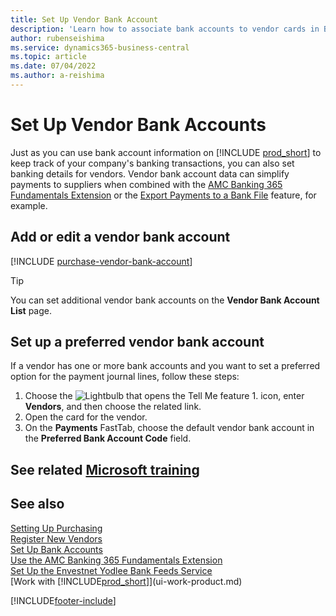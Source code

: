 ```yaml
---
title: Set Up Vendor Bank Account
description: 'Learn how to associate bank accounts to vendor cards in Business Central, including contact information, SWIFT, and IBAN codes.'
author: rubenseishima
ms.service: dynamics365-business-central
ms.topic: article
ms.date: 07/04/2022
ms.author: a-reishima
---
```

# <a name="set-up-vendor-bank-accounts" />Set Up Vendor Bank Accounts

Just as you can use bank account information on [!INCLUDE [prod_short](includes/prod_short.md)] to keep track of your company's banking transactions, you can also set banking details for vendors. Vendor bank account data can simplify payments to suppliers when combined with the [AMC Banking 365 Fundamentals Extension](ui-extensions-amc-banking.md) or the [Export Payments to a Bank File](finance-make-payments-with-bank-data-conversion-service-or-sepa-credit-transfer.md) feature, for example.

## <a name="add-or-edit-a-vendor-bank-account" />Add or edit a vendor bank account

[!INCLUDE [purchase-vendor-bank-account](includes/purchase-vendor-bank-account.md)]

> [!TIP]
> You can set additional vendor bank accounts on the **Vendor Bank Account List** page.

## <a name="set-up-a-preferred-vendor-bank-account" />Set up a preferred vendor bank account

If a vendor has one or more bank accounts and you want to set a preferred option for the payment journal lines, follow these steps:

1. Choose the ![Lightbulb that opens the Tell Me feature 1.](media/ui-search/search_small.png "Tell me what you want to do") icon, enter **Vendors**, and then choose the related link.
2. Open the card for the vendor.
3. On the **Payments** FastTab, choose the default vendor bank account in the **Preferred Bank Account Code** field.

## <a name="see-related-microsoft-training" />See related [Microsoft training](/training/modules/cash-management-dynamics-365-business-central/)

## <a name="see-also" />See also

[Setting Up Purchasing](purchasing-setup-purchasing.md)  
[Register New Vendors](purchasing-how-register-new-vendors.md)  
[Set Up Bank Accounts](bank-how-setup-bank-accounts.md)  
[Use the AMC Banking 365 Fundamentals Extension](ui-extensions-amc-banking.md)  
[Set Up the Envestnet Yodlee Bank Feeds Service](bank-how-setup-bank-statement-service.md)  
[Work with [!INCLUDE[prod_short](includes/prod_short.md)]](ui-work-product.md)

[!INCLUDE[footer-include](includes/footer-banner.md)]
